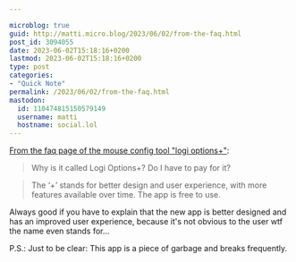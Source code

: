 ```yaml
---

microblog: true
guid: http://matti.micro.blog/2023/06/02/from-the-faq.html
post_id: 3094055
date: 2023-06-02T15:18:16+0200
lastmod: 2023-06-02T15:18:16+0200
type: post
categories:
- "Quick Note"
permalink: /2023/06/02/from-the-faq.html
mastodon:
  id: 110474815150579149
  username: matti
  hostname: social.lol
---
```

[From the faq page of the mouse config tool "logi options+"](https://www.logitech.com/en-eu/software/logi-options-plus.html#software-download):

>Why is it called Logi Options+? Do I have to pay for it?

>The ‘+’ stands for better design and user experience, with more features available over time. The app is free to use.

Always good if you have to explain that the new app is better designed and has an improved user experience, because it's not obvious to the user wtf the name even stands for…

P.S.: Just to be clear: This app is a piece of garbage and breaks frequently.
